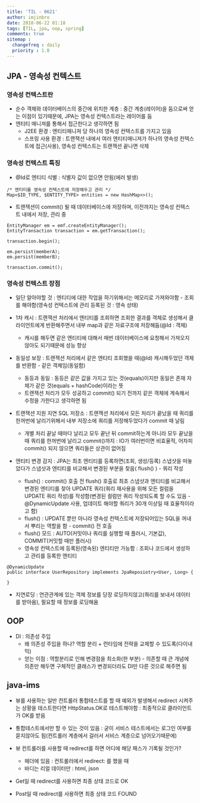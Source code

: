 ```yaml
---
title: 'TIL - 0621'
author: imjinbro
date: 2018-06-22 01:18
tags: [TIL, jpa, oop, spring]
comments: true
sitemap :
  changefreq : daily
  priority : 1.0
---
```

## JPA - 영속성 컨텍스트
### 영속성 컨텍스트란
* 순수 객체와 데이터베이스의 중간에 위치한 계층 : 중간 계층(레이어)을 둠으로써 얻는 이점이 있기때문에, JPA는 영속성 컨텍스트라는 레이어를 둠
* 엔티티 매니져를 통해서 접근한다고 생각하면 됨
  * J2EE 환경 : 엔티티매니져 당 하나의 영속성 컨텍스트를 가지고 있음
  * 스프링 사용 환경 : 트랜잭션 내에서 여러 엔티티매니져가 하나의 영속성 컨텍스트에 접근(사용), 영속성 컨텍스트는 트랜잭션 끝나면 삭제

### 영속성 컨텍스트 특징
* @Id로 엔티티 식별 : 식별자 값이 없으면 안됨(에러 발생)
  
~~~
/* 엔티티를 영속성 컨텍스트에 저장해두고 관리 */
Map<$ID_TYPE, $ENTITY_TYPE> entities = new HashMap<>();
~~~
  
* 트랜잭션이 commit() 될 때 데이터베이스에 저장하며, 이전까지는 영속성 컨텍스트 내에서 저장, 관리 중

  
~~~
EntityManager em = emf.createEntityManager();
EntityTransaction transaction = em.getTransaction();

transaction.begin();

em.persist(memberA);
em.persist(memberB);

transaction.commit();
~~~
    
### 영속성 컨텍스트 장점
* 일단 알아야할 것 : 엔티티에 대한 작업을 하기위해서는 메모리로 가져와야함 - 조회를 해야함(영속성 컨텍스트에 관리 등록된 것 : 영속 상태)
* 1차 캐시 : 트랜잭션 처리에서 엔티티를 조회하면 조회한 결과를 객체로 생성해서 클라이언트에게 반환해주면서 내부 map과 같은 자료구조에 저장해둠(@Id : 객체)
  * 캐시를 해두면 같은 엔티티에 대해서 매번 데이터베이스에 요청해서 가져오지 않아도 되기때문에 성능 향상
  
* 동일성 보장 : 트랜잭션 처리에서 같은 엔티티 조회했을 때(@Id) 캐시해두었던 객체를 반환함 - 같은 객체임(동일함)
  * 동등과 동일 : 동등은 같은 값을 가지고 있는 것(equals)이지만 동일은 존재 자체가 같은 것(equals + hashCode)이라는 뜻
  * 트랜잭션 처리가 모두 성공하고 commit() 되기 전까지 같은 객체에 계속해서 수정을 가한다고 생각하면 됨
  
* 트랜잭션 지원 지연 SQL 저장소 : 트랜잭션 처리에서 모든 처리가 끝났을 때 쿼리를 한꺼번에 날리기위해서 내부 저장소에 쿼리를 저장해두었다가 commit 때 날림
  * 개별 처리 끝날 때마다 날리고 모두 끝난 뒤 commit하는게 아니라 모두 끝났을 때 쿼리를 한꺼번에 날리고 commit()까지 : IO가 여러번이면 비효율적, 어차피 commit() 되지 않으면 쿼리들은 상관이 없어짐
  
* 엔티티 변경 감지 : JPA는 최초 엔티티를 등록하면(조회, 생성/등록) 스냅샷을 떠놓았다가 스냅샷과 엔티티를 비교해서 변경된 부분을 찾음( flush() ) - 쿼리 작성
  * flush() : commit() 호출 전 flush() 호출로 최초 스냅샷과 엔티티를 비교해서 변경된 엔티티를 찾아 UPDATE 쿼리(쿼리 재사용을 위해 모든 컬럼을 UPDATE 쿼리 작성)를 작성함(변경된 컬럼만 쿼리 작성되도록 할 수도 있음 - @DynamicUpdate 사용, 업데이트 해야할 쿼리가 30개 이상일 때 효율적이라고 함)
  * flush() : UPDATE 뿐만 아니라 영속성 컨텍스트에 저장되어있는 SQL을 꺼내서 뿌리는 역할을 함 - commit() 전 호출
  * flush() 모드 : AUTO(커밋이나 쿼리를 실행할 때 플러시, 기본값), COMMIT(커밋할 때만 플러시)
  * 영속성 컨텍스트에 등록된(영속된) 엔티티만 가능함 : 조회나 코드에서 생성하고 관리를 등록한 엔티티

~~~
@DynamicUpdate
public interface UserRepository implements JpaReposiotry<User, Long> {

}
~~~

* 지연로딩 : 연관관계에 있는 객체 정보를 당장 로딩하지않고(쿼리를 보내서 데이터를 받아옴), 필요할 때 정보를 로딩해옴

## OOP
* DI : 의존성 주입
  * 왜 의존성 주입을 하나? 역할 분리 + 런타임에 전략을 교체할 수 있도록(다이내믹)
  * 얻는 이점 : 역할분리로 인해 변경점을 최소화(한 부분) - 의존할 때 큰 개념에 의존만 해두면 구체적인 클래스가 변경되더라도 DI만 다른 것으로 해주면 됨
  
## java-ims
* 뷰를 사용하는 일반 컨트롤러 통합테스트를 할 때 예외가 발생해서 redirect 시켜주는 상황을 테스트한다면 HttpStatus.OK로 테스트해야함 : 최종적으로 클라이언트가 OK를 받음
* 통합테스트에서만 할 수 있는 것이 있음 : 굳이 서비스 테스트에서는 로그인 여부를 묻지않아도 됨(컨트롤러 계층에서 걸러서 서비스 계층으로 넘어오기때문에)
* 뷰 컨트롤러를 사용할 때 redirect를 하면 어디에 해당 패스가 기록될 것인가?
  * 헤더에 있음 : 컨트롤러에서 redirect: 를 했을 때
  * 바디는 리얼 데이터만 : html, json

* Get일 때 redirect를 사용하면 최종 상태 코드로 OK
* Post일 때 redirect를 사용하면 최종 상태 코드 FOUND
